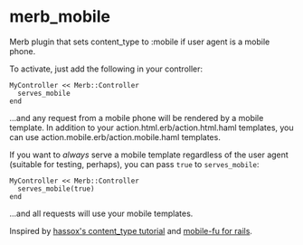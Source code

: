 merb\_mobile
===========

Merb plugin that sets content\_type to :mobile if user agent is a mobile phone.

To activate, just add the following in your controller:

    MyController << Merb::Controller
      serves_mobile
    end

...and any request from a mobile phone will be rendered by a mobile template. In
addition to your action.html.erb/action.html.haml templates, you can use
action.mobile.erb/action.mobile.haml templates.

If you want to *always* serve a mobile template regardless of the user agent (suitable for testing, perhaps), you can pass `true` to `serves_mobile`:

    MyController << Merb::Controller
      serves_mobile(true)
    end

...and all requests will use your mobile templates.

Inspired by [hassox's content\_type tutorial](http://merbunity.com/tutorials/9) and [mobile-fu for rails](http://www.intridea.com/2008/7/21/mobilize-your-rails-application-with-mobile-fu).
